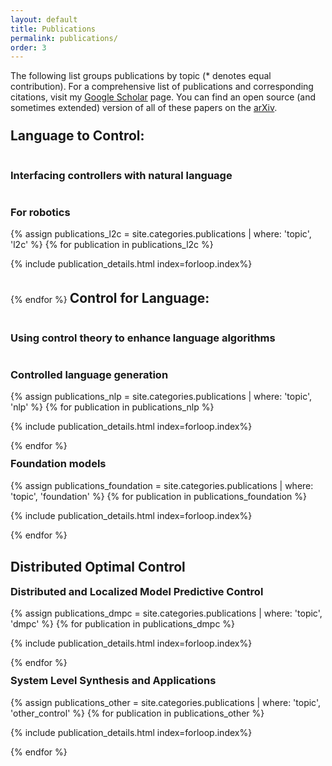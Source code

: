 ```yaml
---
layout: default
title: Publications
permalink: publications/
order: 3
---
```


<p> The following list groups publications by topic (* denotes equal contribution).
For a comprehensive list of publications and corresponding citations, visit my <a href="https://scholar.google.com/citations?user=2snI7NsAAAAJ&hl=en"> Google Scholar</a> page. You can find an open source (and sometimes extended) version of all of these papers on the <a href="https://arxiv.org"> arXiv</a>. </p>

<!-- Language to Control -->
<h2 style="display: inline-block; margin-top:10px;"> Language to Control: </h2>
<h3 style="display: inline-block"> Interfacing controllers with natural language </h3>
<!-- Robotics -->
<h3 style="color: inherit"> For robotics </h3>
<div class="home">
    {% assign publications_l2c = site.categories.publications | where: 'topic', 'l2c' %}
    {% for publication in publications_l2c %}
<div class="publication" id="publication-{{publication.id}}">
    <p>
     {% include publication_details.html index=forloop.index%}
    </p>
</div>
{% endfor %}

<!-- Control for Language -->
<h2 style="display: inline-block; margin-top:20px;"> Control for Language: </h2>
<h3 style="display: inline-block"> Using control theory to enhance language algorithms </h3>
<!-- Controlled Language Generation -->
<h3 style= "color: inherit"> Controlled language generation </h3>
<div class="home">
    {% assign publications_nlp = site.categories.publications | where: 'topic', 'nlp' %}
    {% for publication in publications_nlp %}
<div class="publication" id="publication-{{publication.id}}">
    <p>
     {% include publication_details.html index=forloop.index%}
    </p>
</div>
{% endfor %}
<!-- Foundation Models -->
<h3 style="margin-top:10px;  color: inherit"> Foundation models </h3>
<div class="home">
    {% assign publications_foundation = site.categories.publications | where: 'topic', 'foundation' %}
    {% for publication in publications_foundation %}
<div class="publication" id="publication-{{publication.id}}">
    <p>
     {% include publication_details.html index=forloop.index%}
    </p>
</div>
{% endfor %}

<!-- Optimal Control -->
<h2 style="margin-top:30px;"> Distributed Optimal Control </h2>
<!-- DLMPC -->
<h3 style="margin-top:10px;  color: inherit"> Distributed and Localized Model Predictive Control </h3>
<div class="home">
    {% assign publications_dmpc = site.categories.publications | where: 'topic', 'dmpc' %}
    {% for publication in publications_dmpc %}
<div class="publication" id="publication-{{publication.id}}">
    <p>
    {% include publication_details.html index=forloop.index%}
    </p>
</div>
{% endfor %}
<!-- Other -->
<h3 style="margin-top:10px;  color: inherit"> System Level Synthesis and Applications </h3>
    {% assign publications_other = site.categories.publications | where: 'topic', 'other_control' %}
    {% for publication in publications_other %}
<div class="publication" id="publication-{{publication.id}}">
    <p>
    {% include publication_details.html index=forloop.index%}
    </p>
</div>
{% endfor %}
</div>
